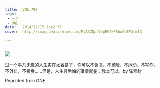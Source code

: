 ```yaml
---
title:	VOL.799
tags:
 - 一个
 - ONE
date:	2014/12/15 1:42:37
cover:	http://image.wufazhuce.com/FiA3ZQplYUpR99HPBhwEbNF3rm13

---
```

![](http://image.wufazhuce.com/FiA3ZQplYUpR99HPBhwEbNF3rm13)
---

过一个平凡无趣的人生实在太容易了，你可以不读书，不冒险，不运动，不写作，不外出，不折腾……但是，人生最后悔的事情就是：我本可以。by 陈素封
 
Reprinted from ONE
